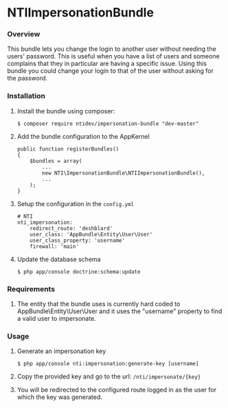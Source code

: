 # NTIImpersonationBundle

### Overview

This bundle lets you change the login to another user without needing the users' password. This is useful when you have a list of users and someone complains that they in particular are having a specific issue. Using this bundle you could change your login to that of the user without asking for the password.

### Installation

1. Install the bundle using composer:

    ```
    $ composer require ntidev/impersonation-bundle "dev-master"
    ```

2. Add the bundle configuration to the AppKernel
    
    ```
    public function registerBundles()
    {
        $bundles = array(
            ...
            new NTI\ImpersonationBundle\NTIImpersonationBundle(),
            ...
        );
    }
    ```

3. Setup the configuration in the ``config.yml``
    
    ```
    # NTI
    nti_impersonation:
        redirect_route: 'deshblard'
        user_class: 'AppBundle\Entity\User\User'
        user_class_property: 'username'
        firewall: 'main'
    ```

4. Update the database schema
    
    ```
    $ php app/console doctrine:schema:update
    ```



### Requirements

1. The entity that the bundle uses is currently hard coded to AppBundle\Entity\User\User and it uses the "username" property to find a valid user to impersonate.


### Usage

1. Generate an impersonation key

    ```
    $ php app/console nti:impersonation:generate-key [username]
    ```

2. Copy the provided key and go to the url: `/nti/impersonate/{key}`

3. You will be redirected to the configured route logged in as the user for which the key was generated.
